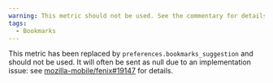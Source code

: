 ```yaml
---
warning: This metric should not be used. See the commentary for details.
tags:
  - Bookmarks
---
```


This metric has been replaced by `preferences.bookmarks_suggestion` and should not be used.
It will often be sent as null due to an implementation issue: see [mozilla-mobile/fenix#19147](https://github.com/mozilla-mobile/fenix/issues/19147) for details.

